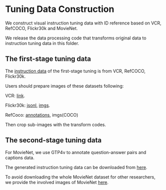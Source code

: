 # Tuning Data Construction

We construct visual instruction tuning data with ID reference based on VCR, RefCOCO, Flickr30k and MovieNet.

We release the data processing code that transforms original data to instruction tuning data in this folder.

## The first-stage tuning data

The [instruction data](https://huggingface.co/datasets/jiyatai/visual_instruction_tuning_ID_reference/blob/main/alpha_vcr_ref_f30k_llava.json) of the first-stage tuning is from VCR, RefCOCO, Flickr30k.

Users should prepare images of these datasets following:

VCR: [link](https://visualcommonsense.com/download/).

Flickr30k: [jsonl](https://github.com/shikras/shikra/blob/main/docs/data.md), [imgs](https://huggingface.co/datasets/nlphuji/flickr30k/tree/main).

RefCoco: [annotations](https://github.com/lichengunc/refer), imgs(COCO)

Then crop sub-images with the transform codes.

## The second-stage tuning data

For MovieNet, we use GTP4v to annotate question-answer pairs and captions data.

The generated instruction tuning data can be downloaded from [here](https://huggingface.co/datasets/jiyatai/visual_instruction_tuning_ID_reference/blob/main/beta_gpt4v_mix_mini_new.json).

To avoid downloading the whole MovieNet dataset for other researchers, we provide the involved images of MovieNet [here](https://huggingface.co/datasets/jiyatai/visual_instruction_tuning_ID_reference/blob/main/imgs.zip).
